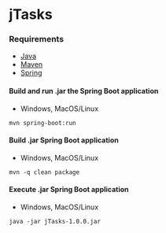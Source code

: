# jTasks

### Requirements
* [Java](https://openjdk.org/)  
* [Maven](https://maven.apache.org)  
* [Spring](https://spring.io)

#### Build and run .jar the Spring Boot application
* Windows, MacOS/Linux
```
mvn spring-boot:run
```
#### Build .jar Spring Boot application
* Windows, MacOS/Linux
```
mvn -q clean package
```
#### Execute .jar Spring Boot application
* Windows, MacOS/Linux
```
java -jar jTasks-1.0.0.jar
```
